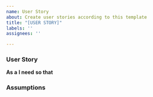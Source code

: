 ```yaml
---
name: User Story
about: Create user stories according to this template
title: "[USER STORY]"
labels: ''
assignees: ''

---
```


### User Story
**As a**
**I need**
**so that**

### Assumptions
